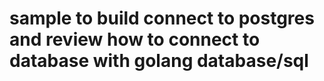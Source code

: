 # sample to build connect to postgres and review how to connect to database with golang database/sql

